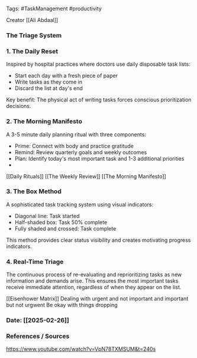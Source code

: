 
Tags: #TaskManagement #productivity

Creator [[Ali Abdaal]]

### The Triage System

### 1. The Daily Reset

Inspired by hospital practices where doctors use daily disposable task lists:

- Start each day with a fresh piece of paper
- Write tasks as they come in
- Discard the list at day's end

Key benefit: The physical act of writing tasks forces conscious prioritization decisions.

### 2. The Morning Manifesto

A 3-5 minute daily planning ritual with three components:

- Prime: Connect with body and practice gratitude
- Remind: Review quarterly goals and weekly outcomes
- Plan: Identify today's most important task and 1-3 additional priorities
-
[[Daily Rituals]]
[[The Weekly Review]]
[[The Morning Manifesto]]


### 3. The Box Method

A sophisticated task tracking system using visual indicators:

- Diagonal line: Task started
- Half-shaded box: Task 50% complete
- Fully shaded and crossed: Task complete

This method provides clear status visibility and creates motivating progress indicators.

### 4. Real-Time Triage

The continuous process of re-evaluating and reprioritizing tasks as new information and demands arise. This ensures the most important tasks receive immediate attention, regardless of when they appear on the list.

[[Eisenhower Matrix]]
Dealing with urgent and not important and important but not urgwent
Be okay with things dropping


### Date: [[2025-02-26]]

### References / Sources
https://www.youtube.com/watch?v=VpN78TXMSUM&t=240s